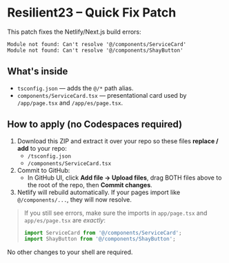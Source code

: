 # Resilient23 – Quick Fix Patch

This patch fixes the Netlify/Next.js build errors:

```
Module not found: Can't resolve '@/components/ServiceCard'
Module not found: Can't resolve '@/components/ShayButton'
```

## What's inside
- `tsconfig.json` — adds the `@/*` path alias.
- `components/ServiceCard.tsx` — presentational card used by `/app/page.tsx` and `/app/es/page.tsx`.

## How to apply (no Codespaces required)
1) Download this ZIP and extract it over your repo so these files **replace / add** to your repo:
   - `/tsconfig.json`
   - `/components/ServiceCard.tsx`
2) Commit to GitHub:
   - In GitHub UI, click **Add file → Upload files**, drag BOTH files above to the root of the repo, then **Commit changes**.
3) Netlify will rebuild automatically. If your pages import like `@/components/...`, they will now resolve.

> If you still see errors, make sure the imports in `app/page.tsx` and `app/es/page.tsx` are *exactly*:
>
> ```ts
> import ServiceCard from '@/components/ServiceCard';
> import ShayButton from '@/components/ShayButton';
> ```

No other changes to your shell are required.
